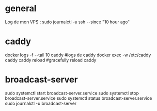 # general
Log de mon VPS :
sudo journalctl -u ssh --since "10 hour ago"

# caddy
docker logs -f --tail 10 caddy #logs de caddy
docker exec -w /etc/caddy caddy  caddy reload #gracefully reload caddy

# broadcast-server
sudo systemctl start broadcast-server.service
sudo systemctl stop broadcast-server.service
sudo systemctl status broadcast-server.service
sudo journalctl -u broadcast-server
